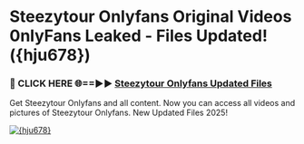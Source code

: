 # Steezytour Onlyfans Original Videos 0nlyFans Leaked - Files Updated! ({hju678})

<h3>🔴 CLICK HERE 🌐==►► <a href="https://tinyurl.com/ms9xzufz" rel="nofollow">Steezytour Onlyfans Updated Files</a></h3>

Get Steezytour Onlyfans and all content. Now you can access all videos and pictures of Steezytour Onlyfans. New Updated Files 2025!

[![{hju678}](https://i.imgur.com/PQ7UWWw.gif)](https://tinyurl.com/ms9xzufz)